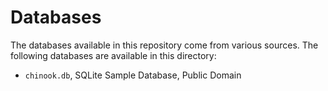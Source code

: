 # Databases
The databases available in this repository come from various sources.
The following databases are available in this directory:

- `chinook.db`, SQLite Sample Database, Public Domain
